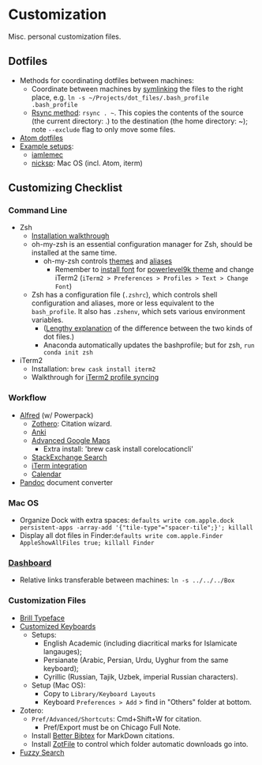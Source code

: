 # Customization

Misc. personal customization files.


## Dotfiles

- Methods for coordinating dotfiles between machines:
  - Coordinate between machines by [symlinking](https://www.cyberciti.biz/faq/creating-soft-link-or-symbolic-link/) the files to the right place, e.g. `ln -s ~/Projects/dot_files/.bash_profile .bash_profile`
  - [Rsync method](https://medium.com/free-code-camp/dive-into-dotfiles-part-2-6321b4a73608): `rsync . ~`. This copies the contents of the source (the current directory: .) to the destination (the home directory: ~); note `--exclude` flag to only move some files.
- [Atom dotfiles](http://jbranchaud.github.io/splitting-atoms/adding-atom-to-dotfiles.html)
- [Example setups](https://dotfiles.github.io/):
  - [iamlemec](https://github.com/iamlemec/dotfiles)
  - [nicksp](https://github.com/nicksp/dotfiles): Mac OS (incl. Atom, iterm)

## Customizing Checklist

### Command Line

- Zsh
  - [Installation walkthrough](https://www.freecodecamp.org/news/how-to-configure-your-macos-terminal-with-zsh-like-a-pro-c0ab3f3c1156/)
  - oh-my-zsh is an essential configuration manager for Zsh, should be installed at the same time.
    - oh-my-zsh controls [themes](https://github.com/robbyrussell/oh-my-zsh/wiki/themes) and [aliases](https://github.com/robbyrussell/oh-my-zsh/wiki/Cheatsheet)
      - Remember to [install font](https://www.fontsquirrel.com/fonts/source-code-pro) for [powerlevel9k theme](https://github.com/Powerlevel9k/powerlevel9k/wiki/Install-Instructions#step-1-install-powerlevel9k) and change iTerm2 (`iTerm2 > Preferences > Profiles > Text > Change Font`)
  - Zsh has a configuration file (`.zshrc`), which controls shell configuration and aliases, more or less equivalent to the `bash_profile`. It also has `.zshenv`,  which sets various environment variables.  
    - ([Lengthy explanation](https://unix.stackexchange.com/questions/71253/what-should-shouldnt-go-in-zshenv-zshrc-zlogin-zprofile-zlogout) of the difference between the two kinds of dot files.)
    - Anaconda automatically updates the bashprofile; but for zsh, `run conda init zsh`
- iTerm2
  - Installation: `brew cask install iterm2`
  - Walkthrough for [iTerm2 profile syncing](http://stratus3d.com/blog/2015/02/28/sync-iterm2-profile-with-dotfiles-repository/)


### Workflow

- [Alfred](https://www.alfredapp.com/workflows/) (w/ Powerpack)
  - [Zothero](https://github.com/deanishe/zothero): Citation wizard.
  - [Anki](https://github.com/bikenik/alfred-anki)
  - [Advanced Google Maps](http://www.packal.org/workflow/advanced-google-and-apple-maps-search)
    - Extra install: 'brew cask install corelocationcli'
  - [StackExchange Search](https://github.com/deanishe/alfred-stackoverflow)
  - [iTerm integration](https://github.com/stuartcryan/custom-iterm-applescripts-for-alfred)
  - [Calendar](https://github.com/deanishe/alfred-gcal)
- [Pandoc](https://pandoc.org/installing.html) document converter


### Mac OS

- Organize Dock with extra spaces: `defaults write com.apple.dock persistent-apps -array-add '{"tile-type"="spacer-tile";}'; killall`
- Display all dot files in Finder:`defaults write com.apple.Finder AppleShowAllFiles true; killall Finder`

### [Dashboard](https://github.com/pickettj/dot_files/tree/master/Dashboard)

- Relative links transferable between machines: `ln -s ../../../Box`

### Customization Files

- [Brill Typeface](https://brill.com/page/BrillFont/brill-typeface)
- [Customized Keyboards](https://github.com/pickettj/dot_files/tree/master/custom_keyboard_layouts)
  - Setups:
    - English Academic (including diacritical marks for Islamicate langauges);
    - Persianate (Arabic, Persian, Urdu, Uyghur from the same keyboard);
    - Cyrillic (Russian, Tajik, Uzbek, imperial Russian characters).
  - Setup (Mac OS):
    - Copy to `Library/Keyboard Layouts`
    - Keyboard `Preferences > Add` > find in "Others" folder at bottom.
- Zotero:
  - `Pref/Advanced/Shortcuts`: Cmd+Shift+W for citation.
    - Pref/Export must be on Chicago Full Note.
  - Install [Better Bibtex](https://retorque.re/zotero-better-bibtex/installation/) for MarkDown citations.
  - Install [ZotFile](http://zotfile.com/) to control which folder automatic downloads go into.
- [Fuzzy Search](https://github.com/iamlemec/fuzzy)
